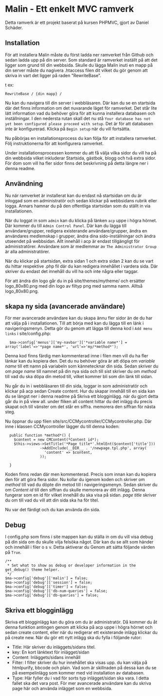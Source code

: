 Malin - Ett enkelt MVC ramverk
==============================

Detta ramverk är ett projekt baserat på kursen PHPMVC, gjort av Daniel Schäder.


Installation
------------

För att installera Malin måste du först ladda ner ramverket från Github och sedan ladda upp på din server. Som standard är ramverket inställt på att det ligger som grund till din webbsida. Skulle du lägga Malin inuti en mapp på din server måste du nagivera .htaccess filen dit vilket du gör genom att skriva in vart det ligger på raden "RewriteBase".

t ex:

    RewriteBase / {din mapp} /
  
Nu kan du navigera till din server i webbläsaren. Där kan du se en startsida där det finns information om det nuvarande läget för ramverket. Det står lite lätt information vad du behöver göra för att kunna installera databasen och inställningar. I den nedersta rutan skall det nu stå `Your database has not yet been configured please proceed with setup`. Det är för att databasen inte är konfigurerad. Klicka på `Begin setup` när du vill fortsätta.

Nu påbörjas en installationsprocess du kan följa för att installera ramverket. Följ instruktionerna för att konfigurera ramverket.

Under installationsprocessen kommer du att få välja vilka sidor du vill ha på din webbsida vilket inkluderar Startsida, gästbok, blogg och två extra sidor. För dom som vill ha fler sidor finns det beskrivning på detta längre ner i denna readme.

Användning
----------

Nu när ramverket är installerat kan du endast nå startsidan om du är inloggad som en administratör och sedan klickar på webbsidans rubrik eller logga. Annars hamnar du på den offentliga startsidan som du ställt in via installationen.

När du loggat in som `admin` kan du klicka på länken `acp` uppe i högra hörnet. Där kommer du till `Admin Control Panel`. Där kan du lägga till användare/grupper, redigera existerande användare/grupper, ändra en användares medlemskap i grupper, ändra dina sido-inställningar och ändra utseendet på webbsidan. Allt innehåll i acp är endast tillgängligt för administratörer. Användare som är medlemmar av `The Administrator Group` är alla administratörer.

När du klickar på startsidan, extra sidan 1 och extra sidan 2 kan du se vart du hittar respektive .php fil där du kan redigera innehållet i vardera sida. Där skriver du endast det innehåll du vill ha och inte några <body> eller <head> taggar.

För att ändra din logo  går du in på site/themes/mytheme/ och ersätter logo_80x80.png med din logo av filtyp png med samma namn. Alltså logo_80x80.png.

skapa ny sida (avancerade användare)
------------------------------------

För mer avancerade användare kan du skapa ännu fler sidor än de du har att välja på i installationen. Till att börja med kan du lägga till en länk i navigeringsmenyn. Detta gör du genom att lägga till denna kod i `Add menu links` i site/config.php:

	  $ma->config['menus']['my-navbar']['*variable name*'] = array('label'=>'*page name*', 'url'=>'my/*method*');

Denna kod finns färdig men kommenterad inne i filen men vill du ha fler länkar kan du kopiera den. Det du nu behöver göra är att döpa om *variable name* till ett namn på variabeln som kännetecknar din sida. Sedan skriver du om *page name* till namnet på din nya sida och till sist skriver du om *method* till vad du ska döpa din metod till, vilket kommer bli som din länk till sidan.

Nu går du in i webbläsaren till din sida, loggar in som administratör och klickar på acp sedan Create content. Hur du skapar innehåll till en sida kan du se längst ner i denna readme på Skriva ett blogginlägg. när du gjort detta går du in på view all. under fliken all content hittar du det inlägg du precis skapat och till vänster om det står en siffra. memorera den siffran för nästa steg.

Nu öppnar du upp filen site/src/CCMycontroller/CCMycontroller.php. Där inne i klassen CCMycontroller lägger du till denna koden:

	  public function *method*() {
	    $content = new CMContent(*Content id*);
	    $this->views->SetTitle('*Page title*'.htmlEnt($content['title']))
	                ->AddInclude(__DIR__ . '/newpage.tpl.php', array(
	                  'content' => $content,
	                ));
	
	  }

Koden finns redan där men kommenterad. Precis som innan kan du kopiera den för att göra flera sidor. Nu kollar du igenom koden och skriver om *method* till vad du döpte din metod till i navigeringsmenyn. Sedan skriver du om *Content id* till den siffran du skulle memorera av ditt inlägg. Denna fungerar som en id för vilket innehåll du ska visa på sidan. *page title* skriver du om till vad du vill att din sida ska ha för titel.

Nu var det färdigt och du kan använda din sida.

Debug
-----

I config.php som finns i site mappen kan du ställa in om du vill visa debug på din sida om du skulle vilja felsöka något. Där kan du se allt som händer och innehåll i filer o s v. Detta aktiverar du Genom att sätta följande värden på `True`.

    /**
     * Set what to show as debug or developer information in the get_debug() theme helper.
     */
    $ma->config['debug']['malin'] = false;
    $ma->config['debug']['session'] = false;
    $ma->config['debug']['timer'] = false;
    $ma->config['debug']['db-num-queries'] = false;
    $ma->config['debug']['db-queries'] = false;

Skriva ett blogginlägg
----------------------

Skriva ett blogginlägg kan du göra om du är administratör. Då kommer du åt denna funktion antingen genom att klicka på acp uppe i högra hörnet och sedan create content, eller när du redigerar ett existerande inlägg klickar du på create new. När du gör ett nytt inlägg ska du fylla i följande rutor:

* Title: Här skriver du inläggets/sidans titel.
* key: En kort länktext för inlägget/sidan
* Content: Inläggets/sidans innehåll
* Filter: I filter skriver du hur innehållet ska visas upp. du kan välja på htmlpurify, bbcode och plain. Vad som är skillnaden på dessa kan du se på exempelinlägg som kommer med vid installation av databasen.
* Type: Här fyller du i vad för sorts typ inlägget/sidan ska vara. I detta fallet ska det vara post. För mer avancerade användare kan du skriva page här och använda inlägget som en webbsida.
